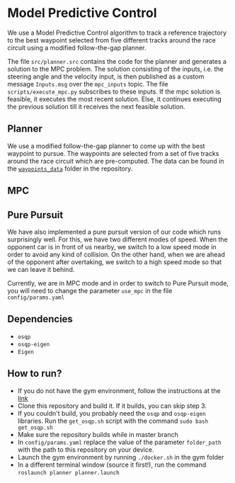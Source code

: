 # Model Predictive Control

We use a Model Predictive Control algorithm to track a reference trajectory to the best waypoint selected from five different tracks around the race circuit using a modified follow-the-gap planner.

The file `src/planner.src` contains the code for the planner and generates a solution to the MPC problem. The solution consisting of the inputs, i.e. the steering angle and the velocity input, is then published as a custom message `Inputs.msg` over the `mpc_inputs` topic. The file `scripts/execute_mpc.py` subscribes to these inputs. If the mpc solution is feasible, it executes the most recent solution. Else, it continues executing the previous solution till it receives the next feasible solution.

## Planner

We use a modified follow-the-gap planner to come up with the best waypoint to pursue. The waypoints are selected from a set of five tracks around the race circuit which are pre-computed. The data can be found in the [`waypoints_data`](https://github.com/akhibhat/f110_finalProject/tree/master/waypoints_data) folder in the repository.

## MPC

## Pure Pursuit

We have also implemented a pure pursuit version of our code which runs surprisingly well. For this, we have two different modes of speed. When the opponent car is in front of us nearby, we switch to a low speed mode in order to avoid any kind of collision. On the other hand, when we are ahead of the opponent after overtaking, we switch to a high speed mode so that we can leave it behind.

Currently, we are in MPC mode and in order to switch to Pure Pursuit mode, you will need to change the parameter `use_mpc` in the file `config/params.yaml`

## Dependencies

- `osqp`
- `osqp-eigen`
- `Eigen`

## How to run?

- If you do not have the gym environment, follow the instructions at the [link](https://github.com/f1tenth/f1tenth_gym_ros)
- Clone this repository and build it. If it builds, you can skip step 3.
- If you couldn't build, you probably need the `osqp` and `osqp-eigen` libraries. Run the `get_osqp.sh` script with the command `sudo bash get_osqp.sh`
- Make sure the repository builds while in master branch
- In `config/params.yaml` replace the value of the parameter `folder_path` with the path to this repository on your device.
- Launch the gym environment by running `./docker.sh` in the gym folder
- In a different terminal window (source it first!), run the command `roslaunch planner planner.launch`
